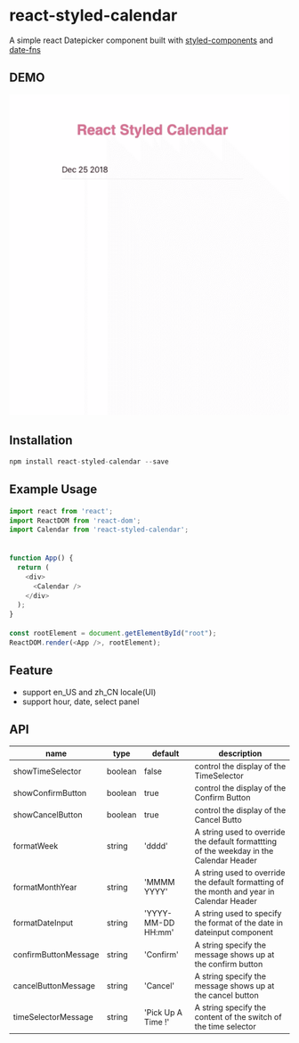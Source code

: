 # react-styled-calendar
A simple react Datepicker component built with [styled-components](https://www.styled-components.com/) and [date-fns](https://date-fns.org/)
## DEMO
![demo](./demo/demo.gif)

## Installation

```javascript
npm install react-styled-calendar --save
```


## Example Usage

```javascript
import react from 'react';
import ReactDOM from 'react-dom';
import Calendar from 'react-styled-calendar';


function App() {
  return (
    <div>
      <Calendar />
    </div>
  );
}

const rootElement = document.getElementById("root");
ReactDOM.render(<App />, rootElement);
```
## Feature
- support en_US and zh_CN locale(UI)
- support hour, date, select panel
## API

name | type | default | description 
---- | ---- | ------- | -----------
showTimeSelector | boolean | false | control the display of the TimeSelector 
showConfirmButton | boolean | true | control the display of the Confirm Button
showCancelButton | boolean | true | control the display of the Cancel Butto
formatWeek | string | 'dddd' | A string used to override the default formattting of the weekday in the Calendar Header
formatMonthYear | string | 'MMMM YYYY' | A string used to override the default formatting of the month and year in  Calendar Header
formatDateInput | string | 'YYYY-MM-DD HH:mm' | A string used to specify the format of the date in dateinput component
confirmButtonMessage | string | 'Confirm' | A string specify the message shows up at the confirm button
cancelButtonMessage | string | 'Cancel' | A string specify the message shows up at the cancel button
timeSelectorMessage | string | 'Pick Up A Time !' | A string specify the content of the switch of the time selector
